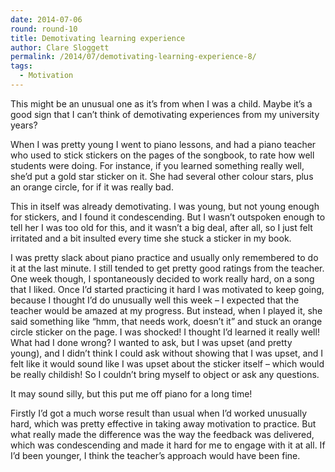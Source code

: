 ```yaml
---
date: 2014-07-06
round: round-10
title: Demotivating learning experience
author: Clare Sloggett
permalink: /2014/07/demotivating-learning-experience-8/
tags:
  - Motivation
---
```

This might be an unusual one as it&#8217;s from when I was a child. Maybe it&#8217;s a good sign that I can&#8217;t think of demotivating experiences from my university years?

When I was pretty young I went to piano lessons, and had a piano teacher who used to stick stickers on the pages of the songbook, to rate how well students were doing. For instance, if you learned something really well, she&#8217;d put a gold star sticker on it. She had several other colour stars, plus an orange circle, for if it was really bad.

This in itself was already demotivating. I was young, but not young enough for stickers, and I found it condescending. But I wasn&#8217;t outspoken enough to tell her I was too old for this, and it wasn&#8217;t a big deal, after all, so I just felt irritated and a bit insulted every time she stuck a sticker in my book.

I was pretty slack about piano practice and usually only remembered to do it at the last minute. I still tended to get pretty good ratings from the teacher. One week though, I spontaneously decided to work really hard, on a song that I liked. Once I&#8217;d started practicing it hard I was motivated to keep going, because I thought I&#8217;d do unusually well this week &#8211; I expected that the teacher would be amazed at my progress. But instead, when I played it, she said something like &#8220;hmm, that needs work, doesn&#8217;t it&#8221; and stuck an orange circle sticker on the page. I was shocked! I thought I&#8217;d learned it really well! What had I done wrong? I wanted to ask, but I was upset (and pretty young), and I didn&#8217;t think I could ask without showing that I was upset, and I felt like it would sound like I was upset about the sticker itself &#8211; which would be really childish! So I couldn&#8217;t bring myself to object or ask any questions.

It may sound silly, but this put me off piano for a long time!

Firstly I&#8217;d got a much worse result than usual when I&#8217;d worked unusually hard, which was pretty effective in taking away motivation to practice. But what really made the difference was the way the feedback was delivered, which was condescending and made it hard for me to engage with it at all. If I&#8217;d been younger, I think the teacher&#8217;s approach would have been fine.
